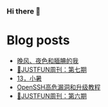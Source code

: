 ### Hi there 👋

<!--
**rebron1900/rebron1900** is a ✨ _special_ ✨ repository because its `README.md` (this file) appears on your GitHub profile.

Here are some ideas to get you started:

- 🔭 I’m currently working on ...
- 🌱 I’m currently learning ...
- 👯 I’m looking to collaborate on ...
- 🤔 I’m looking for help with ...
- 💬 Ask me about ...
- 📫 How to reach me: ...
- 😄 Pronouns: ...
- ⚡ Fun fact: ...
-->



# Blog posts
<!-- BLOG-POST-LIST:START -->
- [晚风、夜色和腼腆的我](https://1900.live/wan-feng-ye-se-he-mian-tian-de-wo/)
- [🤣JUSTFUN周刊：第七期](https://1900.live/justfunzhou-kan-di-qi-qi/)
- [13，小暑](https://1900.live/13-xiao-shu/)
- [OpenSSH高危漏洞和升级教程](https://1900.live/opensshgao-wei-lou-dong-he-sheng-ji-jiao-cheng/)
- [🤣JUSTFUN周刊：第六期](https://1900.live/justfunzhou-kan-di-liu-qi/)
<!-- BLOG-POST-LIST:END -->
